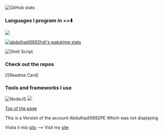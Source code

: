  







![ GitHub stats](https://github-readme-stats.vercel.app/api?username=abdulhadi5692hdi&show_icons=true&theme=react)



<!---
Abdulhadi5692HDI/Abdulhadi5692HDI is a ✨ special ✨ repository because its `README.md` (this file) appears on your GitHub profile.
You can click the Preview link to take a look at your changes.
--->
### Languages I program in >>⬇️
<a href="https://github.com/abdulhadi5692hdi"><img src="https://github-readme-stats.vercel.app/api/top-langs/?username=abdulhadi5692hdi&layout=compact&theme=react&hide_border=true" /> </a></p> 
[![abdulhadi5692hdi's wakatime stats](https://github-readme-stats.vercel.app/api/wakatime?username=abdulhadi5692hdi)](https://github.com/abdulhadi5692hdi)


![Shell Script](https://img.shields.io/badge/shell_script-%23121011.svg?style=for-the-badge&logo=gnu-bash&logoColor=white)
### Check out the repos
[![Readme Card]
### Tools and frameworks I use
![NodeJS](https://img.shields.io/badge/node.js-%2343853D.svg?style=for-the-badge&logo=node.js&logoColor=white)
<img src="https://img.shields.io/badge/Composer-PHP%20-brightgreen" />

<a href="https://github.com/Abdulhadi5692HDI/Abdulhadi5692HDI/README.md#top">Top of the page</a>

This is a Version of the account Abdulhadi5692PE
Which was not displaying

Visita il mio <a href="https://abdulhadishahzad.xp3.biz">sito</a> --> Visit my <a href="https://abdulhadishahzad.xp3.biz">site</a>
